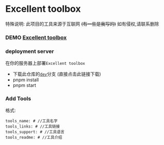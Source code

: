 # Excellent toolbox
特殊说明: 此项目的工具来源于互联网 ~~(有一些是我写的)~~ 如有侵权,请联系删除

### DEMO [Excellent toolbox](https://zy.cn.eu.org)<br>

### deployment server
在你的服务器上部署``Excellent toolbox``<br>
- 下载此仓库的[``dev``](https://github.com/ImLze/Excellent-toolbox/archive/refs/heads/dev.zip)分支 (直接点击此链接下载)<br>
- pnpm install<br>
- pnpm start<br>


### Add Tools
格式:
```
tools_name: # //工具名字
tools_links: # //工具链接
tools_support: # //工具语言
tools_readme: # //工具介绍
```
